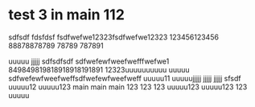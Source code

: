 # test 3 in main 112
sdfsdf
fdsfdsf
fsdfwefwe12323fsdfwefwe12323
123456123456
88878878789
78789
787891

uuuuu
jjjjj
sdfsdfsdf
sdfwefewfweefwefffwefwe1
849849819818918918191891
12323uuuuuuuuuu
uuuuu
sdfwefewfweefweffsdfwefewfweefweff
uuuuu11
uuuuujjjjj
jjjjj
jjjjj sfsdf
uuuuu12
uuuuu123  main   main   main 
123
123
123
uuuuu123
uuuuu123
123
uuuuu
